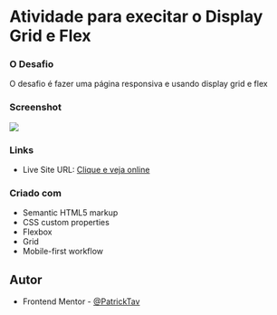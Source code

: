 # Atividade para execitar o Display Grid e Flex




### O Desafio
O desafio é fazer uma página responsiva e usando display grid e flex

### Screenshot

![](./assets/images/fullpage.png)

### Links
- Live Site URL: [Clique e veja online](https://patricktav.github.io/nft-preview-card-challeng/)


### Criado com

- Semantic HTML5 markup
- CSS custom properties
- Flexbox
- Grid
- Mobile-first workflow



## Autor

- Frontend Mentor - [@PatrickTav](https://www.linkedin.com/in/patrick-tavares2020/)